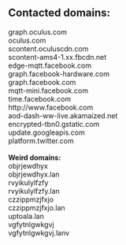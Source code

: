 ## Contacted domains:
<p>graph.oculus.com<br />oculus.com<br />scontent.oculuscdn.com<br /> scontent-ams4-1.xx.fbcdn.net <br /> edge-mqtt.facebook.com<br />graph.facebook-hardware.com<br />graph.facebook.com<br />mqtt-mini.facebook.com<br />time.facebook.com<br />http://www.facebook.com<br />aod-dash-ww-live.akamaized.net<br /> encrypted-tbn0.gstatic.com<br />update.googleapis.com<br />platform.twitter.com<br /> <br /><strong>Weird domains:</strong><br />objrjewdhyx<br />objrjewdhyx.lan<br />rvyikulylfzfy<br />rvyikulylfzfy.lan<br /> czzippmzjfxjo<br /> czzippmzjfxjo.lan <br />uptoala.lan<br />vgfytnlgwkgvj<br />vgfytnlgwkgvj.lanv</p>
